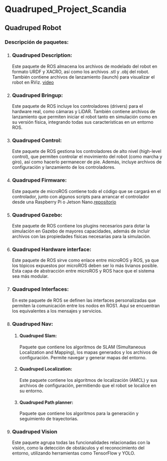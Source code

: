 # Quadruped_Project_Scandia
## Quadruped Robot

### Descripción de paquetes:


1. ### Quadruped Description: 
    Este paquete de ROS almacena los archivos de modelado del robot en formato URDF y XACRO, así como los archivos .stl y .obj del robot. También contiene archivos de lanzamiento (launch) para visualizar el robot en RViz. [video](https://www.youtube.com/watch?v=CwdbsvcpOHM/"video")

2. ### Quadruped Bringup: 
    Este paquete de ROS incluye los controladores (drivers) para el hardware real, como cámaras y LiDAR. También contiene archivos de lanzamiento que permiten iniciar el robot tanto en simulación como en su versión física, integrando todas sus características en un entorno ROS.

3. ### Quadruped Control: 
    Este paquete de ROS gestiona los controladores de alto nivel (high-level control), que permiten controlar el movimiento del robot (como marcha y giro), así como hacerlo permanecer de pie. Además, incluye archivos de configuración y lanzamiento de los controladores.

4. ### Quadruped Firmware:
    Este paquete de microROS contiene todo el código que se cargará en el controlador, junto con algunos scripts para arrancar el controlador desde una Raspberry Pi o Jetson Nano.[repositorio](https://github.com/husarion/rosbot_xl_ros/tree/master/rosbot_xl_utils/rosbot_xl_utils)

5. ### Quadruped Gazebo: 
    Este paquete de ROS contiene los plugins necesarios para dotar la simulación en Gazebo de mayores capacidades, además de incluir archivos con las propiedades físicas necesarias para la simulación.
6. ### Quadruped Hardware interface: 
    Este paquete de ROS sirve como enlace entre microROS y ROS, ya que los tópicos expuestos por microROS deben ser lo más livianos posible. Esta capa de abstracción entre microROS y ROS hace que el sistema sea más modular.

7. ### Quadruped Interfaces: 
    En este paquete de ROS se definen las interfaces personalizadas que permiten la comunicación entre los nodos en ROS1. Aquí se encuentran los equivalentes a los mensajes y servicios.
8. ### Quadruped Nav: 
    1. #### Quadruped Slam:
        Paquete que contiene los algoritmos de SLAM (Simultaneous Localization and Mapping), los mapas generados y los archivos de configuración. Permite navegar y generar mapas del entorno.
    2. #### Quadruped Localization:
        Este paquete contiene los algoritmos de localización (AMCL) y sus archivos de configuración, permitiendo que el robot se localice en su entorno.
    3. #### Quadruped Path planner:
        Paquete que contiene los algoritmos para la generación y seguimiento de trayectorias.
9. ### Quadruped Vision
    Este paquete agrupa todas las funcionalidades relacionadas con la visión, como la detección de obstáculos y el reconocimiento del entorno, utilizando herramientas como TensorFlow y YOLO.


